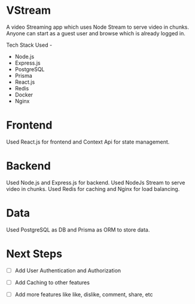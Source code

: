 # VStream
A video Streaming app which uses Node Stream to serve video in chunks.
Anyone can start as a guest user and browse which is already logged in.


Tech Stack Used -

- Node.js
- Express.js
- PostgreSQL
- Prisma
- React.js
- Redis
- Docker
- Nginx


# Frontend
Used React.js for frontend and Context Api for state management.

# Backend
Used Node.js and Express.js for backend. 
Used NodeJs Stream to serve video in chunks.
Used Redis for caching and Nginx for load balancing.

# Data
Used PostgreSQL as DB and Prisma as ORM to store data.


# Next Steps

- [ ] Add User Authentication and Authorization
- [ ] Add Caching to other features
- [ ] Add more features like like, dislike, comment, share, etc


